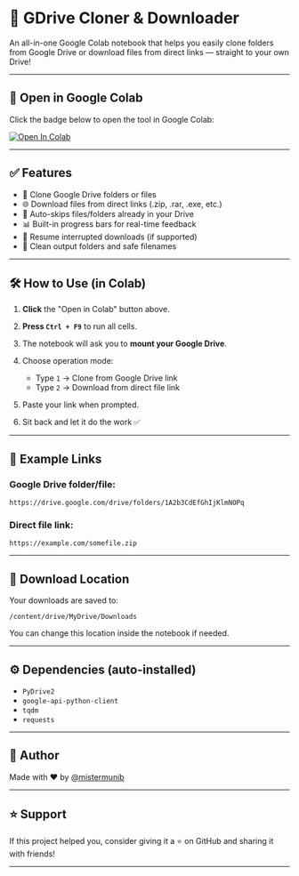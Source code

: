 # 🚀 GDrive Cloner & Downloader

An all-in-one Google Colab notebook that helps you easily clone folders from Google Drive or download files from direct links — straight to your own Drive!

---

## 🔗 Open in Google Colab

Click the badge below to open the tool in Google Colab:

[![Open In Colab](https://colab.research.google.com/assets/colab-badge.svg)](https://colab.research.google.com/github/mistermunib/mistermunib-Colab-Downloader/blob/main/mistermunib-Colab-Downloader.ipynb)

---

## ✅ Features

* 🔁 Clone Google Drive folders or files
* 🌐 Download files from direct links (.zip, .rar, .exe, etc.)
* 🧠 Auto-skips files/folders already in your Drive
* 📊 Built-in progress bars for real-time feedback
* 💾 Resume interrupted downloads (if supported)
* 📂 Clean output folders and safe filenames

---

## 🛠️ How to Use (in Colab)

1. **Click** the "Open in Colab" button above.
2. **Press `Ctrl + F9`** to run all cells.
3. The notebook will ask you to **mount your Google Drive**.
4. Choose operation mode:

   * Type `1` → Clone from Google Drive link
   * Type `2` → Download from direct file link
5. Paste your link when prompted.
6. Sit back and let it do the work ✅

---

## 📁 Example Links

### Google Drive folder/file:

```
https://drive.google.com/drive/folders/1A2b3CdEfGhIjKlmNOPq
```

### Direct file link:

```
https://example.com/somefile.zip
```

---

## 📌 Download Location

Your downloads are saved to:

```
/content/drive/MyDrive/Downloads
```

You can change this location inside the notebook if needed.

---

## ⚙️ Dependencies (auto-installed)

* `PyDrive2`
* `google-api-python-client`
* `tqdm`
* `requests`

---

## 👤 Author

Made with ❤️ by [@mistermunib](https://github.com/mistermunib)

---

## ⭐ Support

If this project helped you, consider giving it a ⭐ on GitHub and sharing it with friends!

---